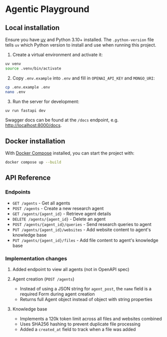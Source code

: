 # Agentic Playground

## Local installation

Ensure you have [uv](https://docs.astral.sh/uv/) and Python 3.10+ installed. The `.python-version` file tells `uv` which Python version to install and use when running this project.

1. Create a virtual environment and activate it:

```sh
uv venv
source .venv/bin/activate
```

2. Copy `.env.example` into `.env` and fill in `OPENAI_API_KEY` and `MONGO_URI`:

```sh
cp .env.example .env
nano .env
```

3. Run the server for development:

```sh
uv run fastapi dev
```

Swagger docs can be found at the `/docs` endpoint, e.g. <http://localhost:8000/docs>.

## Docker installation

With [Docker Compose](https://docs.docker.com/compose/install/) installed, you can start the project with:

```sh
docker compose up --build
```

## API Reference

### Endpoints

- `GET /agents` - Get all agents
- `POST /agents` - Create a new research agent
- `GET /agents/{agent_id}` - Retrieve agent details
- `DELETE /agents/{agent_id}` - Delete an agent
- `POST /agents/{agent_id}/queries` - Send research queries to agent
- `PUT /agents/{agent_id}/websites` - Add website content to agent's knowledge base
- `PUT /agents/{agent_id}/files` - Add file content to agent's knowledge base

### Implementation changes

1. Added endpoint to view all agents (not in OpenAPI spec)

2. Agent creation (`POST /agents`)

   - Instead of using a JSON string for `agent_post`, the `name` field is a required Form during agent creation
   - Returns full Agent object instead of object with string properties

3. Knowledge base

   - Implements a 120k token limit across all files and websites combined
   - Uses SHA256 hashing to prevent duplicate file processing
   - Added a `created_at` field to track when a file was added
